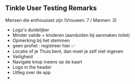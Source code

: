 ## Tinkle User Testing Remarks

Mensen die enthousiast zijn  (Vrouwen: 7 / Mannen: 3)

- Logo's duidelijker
- Minder valide + kinderen (aanduiden bij aanmaken toilet)
- Opmerking bij het stemmen
- geen profiel : registreer hier :white_check_mark: 
- Locatie of je Thuis bent, dan moet je zelf niet ingeven
- Veiligheid
- Navigate knop ineens op de kaart
- Logo in the header 
- Uitleg over de app
- 



